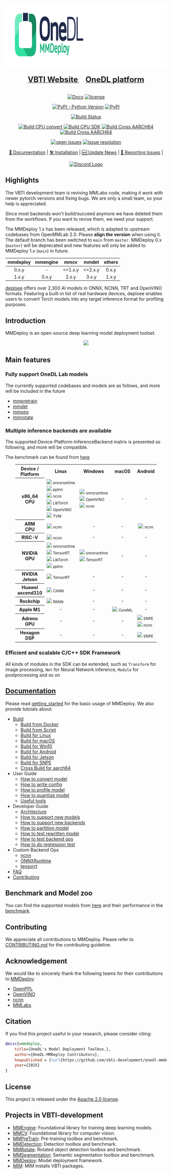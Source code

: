 <div align="center">
  <picture>
    <!-- User prefers dark mode: -->
  <source srcset="https://raw.githubusercontent.com/vbti-development/onedl-mmdeploy/main/docs/en/_static/image/onedl-mmdeploy-banner-dark.png"  media="(prefers-color-scheme: dark)"/>

<img src="https://raw.githubusercontent.com/vbti-development/onedl-mmdeploy/main/docs/en/_static/image/onedl-mmdeploy-banner.png" alt="OneDL-Deploy logo" height="200"/>
  </picture>

<div>&nbsp;</div>
  <div align="center">
    <a href="https://vbti.ai">
      <b><font size="5">VBTI Website</font></b>
    </a>
    &nbsp;&nbsp;&nbsp;&nbsp;
    <a href="https://onedl.ai">
      <b><font size="5">OneDL platform</font></b>
    </a>
  </div>
<div>&nbsp;</div>

<!-- markdown-link-check-disable -->

[![Docs](https://img.shields.io/badge/docs-latest-blue)](https://onedl-mmdeploy.readthedocs.io/en/latest/)
[![license](https://img.shields.io/github/license/VBTI-development/onedl-mmdeploy.svg)](https://github.com/VBTI-development/onedl-mmdeploy/blob/main/LICENSE)

<!-- markdown-link-check-enable -->

[![PyPI - Python Version](https://img.shields.io/pypi/pyversions/onedl-mmdeploy)](https://pypi.org/project/onedl-mmdeploy/)
[![PyPI](https://img.shields.io/pypi/v/onedl-mmdeploy)](https://pypi.org/project/onedl-mmdeploy)

[![Build Status](https://github.com/VBTI-development/onedl-mmdeploy/actions/workflows/build.yml/badge.svg)](https://github.com/VBTI-development/onedl-mmdeploy/actions/workflows/build.yml)

<!-- markdown-link-check-disable -->

[![Build CPU convert](https://byob.yarr.is/VBTI-development/onedl-mmdeploy/build_cpu_model_convert)](https://github.com/VBTI-development/onedl-mmdeploy/actions/workflows/build.yml)
[![Build CPU SDK](https://byob.yarr.is/VBTI-development/onedl-mmdeploy/build_cpu_sdk)](https://github.com/VBTI-development/onedl-mmdeploy/actions/workflows/build.yml)
[![Build Cross AARCH64](https://byob.yarr.is/VBTI-development/onedl-mmdeploy/cross_build_aarch64)](https://github.com/VBTI-development/onedl-mmdeploy/actions/workflows/build.yml)
[![Build Cross AARCH64](https://byob.yarr.is/VBTI-development/onedl-mmdeploy/build_cuda118)](https://github.com/VBTI-development/onedl-mmdeploy/actions/workflows/build.yml)

<!-- markdown-link-check-enable -->

[![open issues](https://isitmaintained.com/badge/open/VBTI-development/onedl-mmdeploy.svg)](https://github.com/VBTI-development/onedl-mmdeploy/issues)
[![issue resolution](https://isitmaintained.com/badge/resolution/VBTI-development/onedl-mmdeploy.svg)](https://github.com/VBTI-development/onedl-mmdeploy/issues)

<!-- markdown-link-check-disable -->

[📘 Documentation](https://onedl-mmdeploy.readthedocs.io/en/latest/) |
[🛠️ Installation](https://onedl-mmdeploy.readthedocs.io/en/latest/get_started.html) |
[🆕 Update News](https://onedl-mmdeploy.readthedocs.io/en/latest/notes/changelog.html) |
[🤔 Reporting Issues](https://github.com/VBTI-development/onedl-mmdeploy/issues/new/choose) |

<!-- markdown-link-check-enable -->

[![Discord Logo](https://cdn.prod.website-files.com/6257adef93867e50d84d30e2/66e3d80db9971f10a9757c99_Symbol.svg)](https://discord.gg/8DvcVRs5Pm)

</div>

## Highlights

The VBTI development team is reviving MMLabs code, making it work with
newer pytorch versions and fixing bugs. We are only a small team, so your help
is appreciated.

Since most backends won't build/succeed anymore we have deleted them from the workflows.
If you want to revive them, we need your support.

The MMDeploy 1.x has been released, which is adapted to upstream codebases from OpenMMLab 2.0. Please **align the version** when using it.
The default branch has been switched to `main` from `master`. MMDeploy 0.x (`master`) will be deprecated and new features will only be added to MMDeploy 1.x (`main`) in future.

| mmdeploy | mmengine |   mmcv   |  mmdet   | others |
| :------: | :------: | :------: | :------: | :----: |
|  0.x.y   |    -     | \<=1.x.y | \<=2.x.y | 0.x.y  |
|  1.x.y   |  0.x.y   |  2.x.y   |  3.x.y   | 1.x.y  |

[deploee](https://platform.openmmlab.com/deploee/) offers over 2,300 AI models in ONNX, NCNN, TRT and OpenVINO formats. Featuring a built-in list of real hardware devices, deploee enables users to convert Torch models into any target inference format for profiling purposes.

## Introduction

MMDeploy is an open-source deep learning model deployment toolset.

<div align="center">
  <img src="resources/introduction.png">
</div>

## Main features

### Fully support OneDL Lab models

The currently supported codebases and models are as follows, and more will be included in the future

- [mmpretrain](docs/en/04-supported-codebases/mmpretrain.md)
- [mmdet](docs/en/04-supported-codebases/mmdet.md)
- [mmseg](docs/en/04-supported-codebases/mmseg.md)
- [mmrotate](docs/en/04-supported-codebases/mmrotate.md)

### Multiple inference backends are available

The supported Device-Platform-InferenceBackend matrix is presented as following, and more will be compatible.

The benchmark can be found from [here](docs/en/03-benchmark/benchmark.md)

<div style="width: fit-content; margin: auto;">
<table>
  <tr>
    <th>Device / <br> Platform</th>
    <th>Linux</th>
    <th>Windows</th>
    <th>macOS</th>
    <th>Android</th>
  </tr>
  <tr>
    <th>x86_64 <br> CPU</th>
    <td>
        <sub><a href="https://github.com/vbti-development/onedl-mmdeploy/actions/workflows/backend-ort.yml"><img src="https://img.shields.io/badge/build-no%20status-lightgrey"></a></sub> <sub>onnxruntime</sub> <br>
        <sub><a href="https://github.com/vbti-development/onedl-mmdeploy/actions/workflows/backend-pplnn.yml"><img src=https://img.shields.io/badge/build-no%20status-lightgrey"></a></sub> <sub>pplnn</sub> <br>
        <sub><a href="https://github.com/vbti-development/onedl-mmdeploy/actions/workflows/backend-ncnn.yml"><img src="https://img.shields.io/badge/build-no%20status-lightgrey"></a></sub> <sub>ncnn</sub> <br>
        <sub><a href="https://github.com/vbti-development/onedl-mmdeploy/actions/workflows/backend-torchscript.yml"><img src="https://img.shields.io/github/actions/workflow/status/vbti-development/onedl-mmdeploy/backend-torchscript.yml"></a></sub> <sub>LibTorch</sub> <br>
        <sub><img src="https://img.shields.io/badge/build-no%20status-lightgrey"></sub> <sub>OpenVINO</sub> <br>
        <sub><img src="https://img.shields.io/badge/build-no%20status-lightgrey"></sub> <sub>TVM</sub> <br>
    </td>
    <td>
        <sub><img src="https://img.shields.io/badge/build-no%20status-lightgrey"></sub> <sub>onnxruntime</sub> <br>
        <sub><img src="https://img.shields.io/badge/build-no%20status-lightgrey"></sub> <sub>OpenVINO</sub> <br>
        <sub><img src="https://img.shields.io/badge/build-no%20status-lightgrey"></sub> <sub>ncnn</sub> <br>
    </td>
    <td align="center">
        -
    </td>
    <td align="center">
        -
    </td>
  </tr>

<tr>
    <th>ARM <br> CPU</th>
    <td>
        <sub><a href="https://github.com/vbti-development/onedl-mmdeploy/actions/workflows/build.yml"><img src="https://byob.yarr.is/vbti-development/onedl-mmdeploy/cross_build_aarch64"></a></sub> <sub>ncnn</sub> <br>
    </td>
    <td align="center">
        -
    </td>
    <td align="center">
        -
    </td>
    <td align="center">
        <sub><a href="https://github.com/vbti-development/onedl-mmdeploy/actions/workflows/backend-ncnn.yml"><img src="https://img.shields.io/badge/build-no%20status-lightgrey"></a></sub> <sub>ncnn</sub> <br>
    </td>
  </tr>

<tr>
    <th>RISC-V</th>
    <td>
        <sub><a href="https://github.com/vbti-development/onedl-mmdeploy/actions/workflows/linux-riscv64-gcc.yml"><img src="https://img.shields.io/github/actions/workflow/status/vbti-development/onedl-mmdeploy/linux-riscv64-gcc.yml"></a></sub> <sub>ncnn</sub> <br>
    </td>
    <td align="center">
        -
    </td>
    <td align="center">
        -
    </td>
    <td align="center">
        -
    </td>
  </tr>

<tr>
    <th>NVIDIA <br> GPU</th>
    <td>
        <sub><a href="https://github.com/vbti-development/onedl-mmdeploy/actions/workflows/build.yml"><img src="https://byob.yarr.is/vbti-development/onedl-mmdeploy/build_cuda118"></a></sub> <sub>onnxruntime</sub> <br>
        <sub><a href="https://github.com/vbti-development/onedl-mmdeploy/actions/workflows/build.yml"><img src="https://byob.yarr.is/vbti-development/onedl-mmdeploy/build_cuda118"></a></sub> <sub>TensorRT</sub> <br>
        <sub><img src="https://img.shields.io/badge/build-no%20status-lightgrey"></sub> <sub>LibTorch</sub> <br>
        <sub><a href="https://github.com/vbti-development/onedl-mmdeploy/actions/workflows/backend-pplnn.yml"><img src="https://img.shields.io/badge/build-no%20status-lightgrey"></a></sub> <sub>pplnn</sub> <br>
    </td>
    <td>
        <sub><a href="https://github.com/vbti-development/onedl-mmdeploy/actions/workflows/build.yml"><img src="https://img.shields.io/badge/build-no%20status-lightgrey"></a></sub> <sub>onnxruntime</sub> <br>
        <sub><a href="https://github.com/vbti-development/onedl-mmdeploy/actions/workflows/build.yml"><img src="https://img.shields.io/badge/build-no%20status-lightgrey"></a></sub> <sub>TensorRT</sub> <br>
    </td>
    <td align="center">
        -
    </td>
    <td align="center">
        -
    </td>
  </tr>

<tr>
    <th>NVIDIA <br> Jetson</th>
    <td>
        <sub><img src="https://img.shields.io/badge/build-no%20status-lightgrey"></sub> <sub>TensorRT</sub> <br>
    </td>
    <td align="center">
        -
    </td>
    <td align="center">
        -
    </td>
    <td align="center">
        -
    </td>
  </tr>

<tr>
    <th>Huawei <br> ascend310</th>
    <td>
        <sub><a href="https://github.com/vbti-development/onedl-mmdeploy/actions/workflows/backend-ascend.yml"><img src="https://img.shields.io/badge/build-no%20status-lightgrey"></a></sub> <sub>CANN</sub> <br>
    </td>
    <td align="center">
        -
    </td>
    <td align="center">
        -
    </td>
    <td align="center">
        -
    </td>
  </tr>

<tr>
    <th>Rockchip</th>
    <td>
        <sub><a href="https://github.com/vbti-development/onedl-mmdeploy/actions/workflows/backend-rknn.yml"><img src="https://img.shields.io/github/actions/workflow/status/vbti-development/onedl-mmdeploy/backend-rknn.yml"></a></sub> <sub>RKNN</sub> <br>
    </td>
    <td align="center">
        -
    </td>
    <td align="center">
        -
    </td>
    <td align="center">
        -
    </td>
  </tr>

<tr>
    <th>Apple M1</th>
    <td align="center">
        -
    </td>
    <td align="center">
        -
    </td>
    <td>
        <sub><a href="https://github.com/vbti-development/onedl-mmdeploy/actions/workflows/backend-coreml.yml"><img src="https://img.shields.io/badge/build-no%20status-lightgrey"></a></sub> <sub>CoreML</sub> <br>
    </td>
    <td align="center">
        -
    </td>
  </tr>

<tr>
    <th>Adreno <br> GPU</th>
    <td align="center">
        -
    </td>
    <td align="center">
        -
    </td>
    <td align="center">
        -
    </td>
    <td>
        <sub><a href="https://github.com/vbti-development/onedl-mmdeploy/actions/workflows/backend-snpe.yml"><img src="https://img.shields.io/badge/build-no%20status-lightgrey"></a></sub> <sub>SNPE</sub> <br>
        <sub><a href="https://github.com/vbti-development/onedl-mmdeploy/actions/workflows/backend-ncnn.yml"><img src="https://img.shields.io/badge/build-no%20status-lightgrey"></a></sub> <sub>ncnn</sub> <br>
    </td>
  </tr>

<tr>
    <th>Hexagon <br> DSP</th>
    <td align="center">
        -
    </td>
    <td align="center">
        -
    </td>
    <td align="center">
        -
    </td>
    <td>
        <sub><a href="https://github.com/vbti-development/onedl-mmdeploy/actions/workflows/backend-snpe.yml"><img src="https://img.shields.io/badge/build-no%20status-lightgrey"></a></sub> <sub>SNPE</sub> <br>
    </td>
  </tr>
</table>
</div>

### Efficient and scalable C/C++ SDK Framework

All kinds of modules in the SDK can be extended, such as `Transform` for image processing, `Net` for Neural Network inference, `Module` for postprocessing and so on

<!-- markdown-link-check-disable -->

## [Documentation](https://onedl-mmdeploy.readthedocs.io/en/latest/)

<!-- markdown-link-check-enable -->

Please read [getting_started](docs/en/get_started.md) for the basic usage of MMDeploy. We also provide tutoials about:

- [Build](docs/en/01-how-to-build/build_from_source.md)
  - [Build from Docker](docs/en/01-how-to-build/build_from_docker.md)
  - [Build from Script](docs/en/01-how-to-build/build_from_script.md)
  - [Build for Linux](docs/en/01-how-to-build/linux-x86_64.md)
  - [Build for macOS](docs/en/01-how-to-build/macos-arm64.md)
  - [Build for Win10](docs/en/01-how-to-build/windows.md)
  - [Build for Android](docs/en/01-how-to-build/android.md)
  - [Build for Jetson](docs/en/01-how-to-build/jetsons.md)
  - [Build for SNPE](docs/en/01-how-to-build/snpe.md)
  - [Cross Build for aarch64](docs/en/01-how-to-build/cross_build_ncnn_aarch64.md)
- User Guide
  - [How to convert model](docs/en/02-how-to-run/convert_model.md)
  - [How to write config](docs/en/02-how-to-run/write_config.md)
  - [How to profile model](docs/en/02-how-to-run/profile_model.md)
  - [How to quantize model](docs/en/02-how-to-run/quantize_model.md)
  - [Useful tools](docs/en/02-how-to-run/useful_tools.md)
- Developer Guide
  - [Architecture](docs/en/07-developer-guide/architecture.md)
  - [How to support new models](docs/en/07-developer-guide/support_new_model.md)
  - [How to support new backends](docs/en/07-developer-guide/support_new_backend.md)
  - [How to partition model](docs/en/07-developer-guide/partition_model.md)
  - [How to test rewritten model](docs/en/07-developer-guide/test_rewritten_models.md)
  - [How to test backend ops](docs/en/07-developer-guide/add_backend_ops_unittest.md)
  - [How to do regression test](docs/en/07-developer-guide/regression_test.md)
- Custom Backend Ops
  - [ncnn](docs/en/06-custom-ops/ncnn.md)
  - [ONNXRuntime](docs/en/06-custom-ops/onnxruntime.md)
  - [tensorrt](docs/en/06-custom-ops/tensorrt.md)
- [FAQ](docs/en/faq.md)
- [Contributing](.github/CONTRIBUTING.md)

## Benchmark and Model zoo

You can find the supported models from [here](docs/en/03-benchmark/supported_models.md) and their performance in the [benchmark](docs/en/03-benchmark/benchmark.md).

## Contributing

We appreciate all contributions to MMDeploy. Please refer to [CONTRIBUTING.md](.github/CONTRIBUTING.md) for the contributing guideline.

## Acknowledgement

We would like to sincerely thank the following teams for their contributions to [MMDeploy](https://github.com/vbti-development/onedl-mmdeploy):

- [OpenPPL](https://github.com/openppl-public)
- [OpenVINO](https://github.com/openvinotoolkit/openvino)
- [ncnn](https://github.com/Tencent/ncnn)
- [MMLabs](https://openmmlab.com)

## Citation

If you find this project useful in your research, please consider citing:

```BibTeX
@misc{=mmdeploy,
    title={OneDL's Model Deployment Toolbox.},
    author={OneDL-MMDeploy Contributors},
    howpublished = {\url{https://github.com/vbti-development/onedl-mmdeploy}},
    year={2025}
}
```

## License

This project is released under the [Apache 2.0 license](LICENSE).

## Projects in VBTI-development

- [MMEngine](https://github.com/vbti-development/onedl-mmengine): Foundational library for training deep learning models.
- [MMCV](https://github.com/vbti-development/onedl-mmcv): Foundational library for computer vision.
- [MMPreTrain](https://github.com/vbti-development/onedl-mmpretrain): Pre-training toolbox and benchmark.
- [MMDetection](https://github.com/vbti-development/onedl-mmdetection): Detection toolbox and benchmark.
- [MMRotate](https://github.com/vbti-development/onedl-mmrotate): Rotated object detection toolbox and benchmark.
- [MMSegmentation](https://github.com/vbti-development/onedl-mmsegmentation): Semantic segmentation toolbox and benchmark.
- [MMDeploy](https://github.com/vbti-development/onedl-mmdeploy): Model deployment framework.
- [MIM](https://github.com/vbti-development/onedl-mim): MIM installs VBTI packages.
